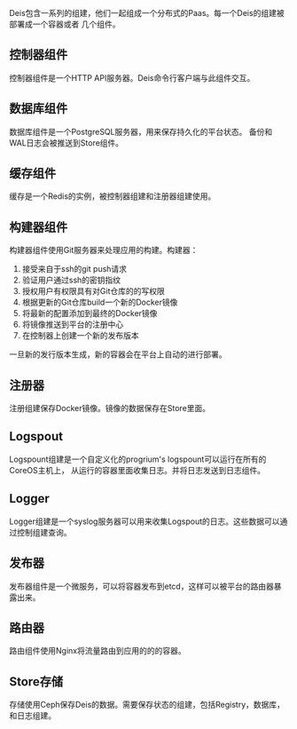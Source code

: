 Deis包含一系列的组建，他们一起组成一个分布式的Paas。每一个Deis的组建被部署成一个容器或者
几个组件。

控制器组件
---------

控制器组件是一个HTTP API服务器。Deis命令行客户端与此组件交互。

数据库组件
--------

数据库组件是一个PostgreSQL服务器，用来保存持久化的平台状态。
备份和WAL日志会被推送到Store组件。

缓存组件
-------

缓存是一个Redis的实例，被控制器组建和注册器组建使用。

构建器组件
---------

构建器组件使用Git服务器来处理应用的构建。构建器：
1. 接受来自于ssh的git push请求
2. 验证用户通过ssh的密钥指纹
3. 授权用户有权限具有对Git仓库的的写权限
4. 根据更新的Git仓库build一个新的Docker镜像
5. 将最新的配置添加到最终的Docker镜像
6. 将镜像推送到平台的注册中心
7. 在控制器上创建一个新的发布版本

一旦新的发行版本生成，新的容器会在平台上自动的进行部署。

注册器
-----

注册组建保存Docker镜像。镜像的数据保存在Store里面。

Logspout
--------

Logspount组建是一个自定义化的progrium's logspount可以运行在所有的CoreOS主机上，
从运行的容器里面收集日志。并将日志发送到日志组件。

Logger
-----

Logger组建是一个syslog服务器可以用来收集Logspout的日志。这些数据可以通过控制组建查询。


发布器
-----

发布器组件是一个微服务，可以将容器发布到etcd，这样可以被平台的路由器暴露出来。


路由器
-----

路由组件使用Nginx将流量路由到应用的的的容器。

Store存储
--------

存储使用Ceph保存Deis的数据。需要保存状态的组建，包括Registry，数据库，和日志组建。
